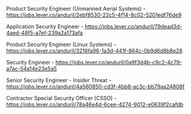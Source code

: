 Product Security Engineer (Unmanned Aerial Systems) - https://jobs.lever.co/anduril/2ebf8530-22c5-4f14-8c02-5201edf76de9

Application Security Engineer - https://jobs.lever.co/anduril/79dead3d-4aed-48f5-a7ef-239a2a173afa

Product Security Engineer (Linux Systems) - https://jobs.lever.co/anduril/3216fa96-1a3d-441f-864c-0b9d6d8b8e28

Security Engineer - https://jobs.lever.co/anduril/0a9f3d4b-c9c2-4c79-a7ac-54a14e23e5a5

Senior Security Engineer - Insider Threat - https://jobs.lever.co/anduril/4a560850-cd3f-4bb8-ac3c-bb79aa24808f

Contractor Special Security Officer (CSSO) - https://jobs.lever.co/anduril/78a46e4d-6cee-4274-9012-e0639f2cafdb

